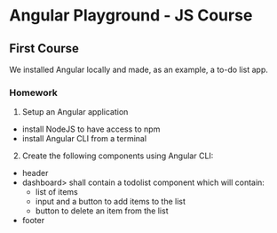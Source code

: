 # Angular Playground - JS Course

## First Course

We installed Angular locally and made, as an example, a to-do list app.

### Homework

1. Setup an Angular application
  - install NodeJS to have access to npm
  - install Angular CLI from a terminal
2. Create the following components using Angular CLI:
  - header
  - dashboard> shall contain a todolist component which will contain:
    - list of items
    - input and a button to add items to the list
    - button to delete an item from the list
  - footer
  
